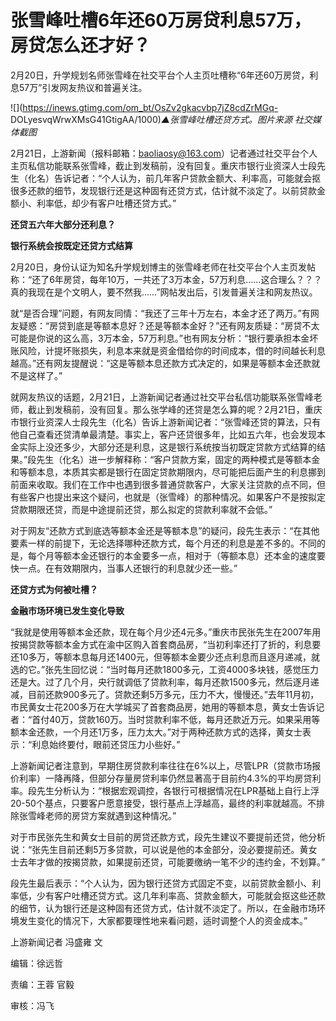 # 张雪峰吐槽6年还60万房贷利息57万，房贷怎么还才好？

2月20日，升学规划名师张雪峰在社交平台个人主页吐槽称“6年还60万房贷，利息57万”引发网友热议和普遍关注。

![](https://inews.gtimg.com/om_bt/OsZv2gkacvbp7jZ8cdZrMGq-
DOLyesvqWrwXMsG41GtigAA/1000)_▲张雪峰吐槽还贷方式。图片来源 社交媒体截图_

2月21日，上游新闻（报料邮箱：baoliaosy@163.com）记者通过社交平台个人主页私信功能联系张雪峰，截止到发稿前，没有回复。重庆市银行业资深人士段先生（化名）告诉记者：“个人认为，前几年客户贷款金额大、利率高，可能就会抠很多还款的细节，发现银行还是这种固有还贷方式，估计就不淡定了。以前贷款金额小、利率低，却少有客户吐槽还贷方式。”

**还贷五六年大部分还利息？**

**银行系统会按既定还贷方式结算**

2月20日，身份认证为知名升学规划博主的张雪峰老师在社交平台个人主页发帖称：“还了6年房贷，每年10万，一共还了3万本金，57万利息……这合理么？？？真的我现在是个文明人，要不然我……”网帖发出后，引发普遍关注和网友热议。

就“是否合理”问题，有网友同情：“我还了三年十万左右，本金才还了两万。”有网友疑惑：“房贷到底是等额本息好？还是等额本金好？”还有网友质疑：“房贷不太可能是你说的这么高，3万本金，57万利息。”也有网友分析：“银行要承担本金坏账风险，计提坏账损失，利息本来就是资金借给你的时间成本，借的时间越长利息越高。”还有网友提醒说：“这是等额本息还款方式决定的，如果是等额本金还款就不是这样了。”

就网友热议的话题，2月21日，上游新闻记者通过社交平台私信功能联系张雪峰老师，截止到发稿前，没有回复。那么张学峰的还贷是怎么算的呢？2月21日，重庆市银行业资深人士段先生（化名）告诉上游新闻记者：“张雪峰还贷的算法，只有他自己查看还贷清单最清楚。事实上，客户还贷很多年，比如五六年，也会发现本金实际上没还多少，大部分还是利息，这是银行系统按当初既定贷款方式结算的结果。”段先生（化名）进一步解释称：“客户贷款方案，固定的两种模式是等额本金和等额本息，本质其实都是银行在固定贷款期限内，尽可能把后面产生的利息挪到前面来收取。我们在工作中也遇到很多普通贷款客户，大家关注贷款的点不同，但有些客户也提出来这个疑问，也就是（张雪峰）的那种情况。如果客户不是按拟定贷款期限还贷，而是中途提前还贷，那么拟定的贷款利率就不会低。”

对于网友“还款方式到底选等额本金还是等额本息”的疑问，段先生表示：“在其他要素一样的前提下，无论选择哪种还款方式，每个月还的利息是差不多的。不同的是，每个月等额本金还银行的本金要多一点，相对于（等额本息）还本金的速度要快一点。在有效期限内，当事人还银行的利息就少还一些。”

**还贷方式为何被吐槽？**

**金融市场环境已发生变化导致**

“我就是使用等额本金还款，现在每个月少还4元多。”重庆市民张先生在2007年用按揭贷款等额本金方式在渝中区购入首套商品房，“当初利率还打了折的，利息要还10多万，等额本息每月还1400元，但等额本金要少还点利息而且逐月递减，就选的它。”张先生回忆说：“当时每月还款1800多元，工资4000多块钱，感觉压力还是大。过了几个月，央行就调低了贷款利率，每月还款1500多元，然后逐月递减，目前还款900多元了。贷款还剩5万多元，压力不大，慢慢还。”去年11月初，市民黄女士花200多万在大学城买了首套商品房，她用的等额本息，黄女士告诉记者：“首付40万，贷款160万。当时贷款利率不低，每月还款近万元。如果采用等额本金还款，一个月还1万多，压力太大。”对于两种还款方式的选择，黄女士表示：“利息始终要付，眼前还贷压力小些好。”

上游新闻记者注意到，早期住房贷款利率往往在6%以上，尽管LPR（贷款市场报价利率）一降再降，但部分存量房贷利率仍然显著高于目前约4.3%的平均房贷利率。段先生分析认为：“根据宏观调控，各银行可根据情况在LPR基础上自行上浮20-50个基点，只要客户愿意接受，银行基点上浮越高，最终的利率就越高。不排除张雪峰老师的房贷方案就遇到这种情况。”

对于市民张先生和黄女士目前的房贷还款方式，段先生建议不要提前还贷，他分析说：“张先生目前还剩5万多贷款，可以说是他的本金部分，没必要提前还。黄女士去年才做的按揭贷款，如果提前还贷，可能要缴纳一笔不少的违约金，不划算。”

段先生最后表示：“个人认为，因为银行还贷方式固定不变，以前贷款金额小、利率低，少有客户吐槽还贷方式。这几年利率高、贷款金额大，可能就会抠这些还款的细节，认为银行还是这种固有还贷方式，估计就不淡定了。所以，在金融市场环境发生变化的情况下，大家都要理性地来看问题，适时调整个人的资金成本。”

上游新闻记者 冯盛雍 文

编辑：徐远哲

责编：王蓉 官毅

审核：冯飞

